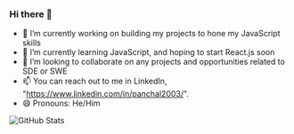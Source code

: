 ### Hi there 👋
- 🔭 I’m currently working on building my projects to hone my JavaScript skills
- 🌱 I’m currently learning JavaScript, and  hoping to start React.js soon
- 👯 I’m looking to collaborate on any projects and opportunities related to SDE or SWE
- 📫 You can reach out to me in LinkedIn, "https://www.linkedin.com/in/panchal2003/". 
- 😄 Pronouns: He/Him


![GitHub Stats](https://github-readme-stats.vercel.app/api?username=anmolp476&theme=radical)
